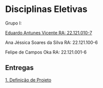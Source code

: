 # Disciplinas Eletivas

Grupo I:

[Eduardo Antunes Vicente RA: 22.121.010-7](https://github.com/EduardoAVicente)

Ana Jéssica Soares da Silva RA: 22.121.100-6

Felipe de Campos Oka RA: 22.121.001-6

## Entregas


[1. Definição de Projeto](https://github.com/EduardoAVicente/Disciplinas-Eletivas/wiki/Defini%C3%A7%C3%A3o-de-Projeto)
